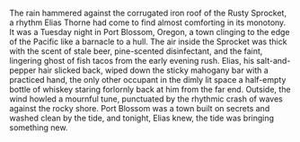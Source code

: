 The rain hammered against the corrugated iron roof of the Rusty Sprocket, a rhythm Elias Thorne had come to find almost comforting in its monotony.  It was a Tuesday night in Port Blossom, Oregon, a town clinging to the edge of the Pacific like a barnacle to a hull.  The air inside the Sprocket was thick with the scent of stale beer, pine-scented disinfectant, and the faint, lingering ghost of fish tacos from the early evening rush.  Elias, his salt-and-pepper hair slicked back, wiped down the sticky mahogany bar with a practiced hand, the only other occupant in the dimly lit space a half-empty bottle of whiskey staring forlornly back at him from the far end. Outside, the wind howled a mournful tune, punctuated by the rhythmic crash of waves against the rocky shore.  Port Blossom was a town built on secrets and washed clean by the tide, and tonight, Elias knew, the tide was bringing something new.

